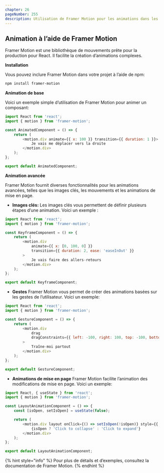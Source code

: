 ```yaml
---
chapter: 26
pageNumber: 255
description: Utilisation de Framer Motion pour les animations dans les applications React.
---
```


## Animation à l’aide de Framer Motion

Framer Motion est une bibliothèque de mouvements prête pour la production pour React. Il facilite la création d’animations complexes.

**Installation**

Vous pouvez inclure Framer Motion dans votre projet à l’aide de npm:

```bash
npm install framer-motion
```

**Animation de base**

Voici un exemple simple d’utilisation de Framer Motion pour animer un composant:

```javascript
import React from 'react';
import { motion } from 'framer-motion';

const AnimatedComponent = () => {
    return (
        <motion.div animate={{ x: 100 }} transition={{ duration: 1 }}>
            Je vais me déplacer vers la droite
        </motion.div>
    );
};

export default AnimatedComponent;
```

**Animation avancée**

Framer Motion fournit diverses fonctionnalités pour les animations avancées, telles que les images clés, les mouvements et les animations de mise en page.

- **Images clés:**
  Les images clés vous permettent de définir plusieurs étapes d’une animation. Voici un exemple :

```javascript
import React from 'react';
import { motion } from 'framer-motion';

const KeyframeComponent = () => {
    return (
        <motion.div
            animate={{ x: [0, 100, 0] }}
            transition={{ duration: 2, ease: 'easeInOut' }}
        >
            Je vais faire des allers-retours
        </motion.div>
    );
};

export default KeyframeComponent;
```

- **Gestes**
  Framer Motion vous permet de créer des animations basées sur les gestes de l’utilisateur. Voici un exemple:

```javascript
import React from 'react';
import { motion } from 'framer-motion';

const GestureComponent = () => {
    return (
        <motion.div
            drag
            dragConstraints={{ left: -100, right: 100, top: -100, bottom: 100 }}
        >
            Traîne-moi partout
        </motion.div>
    );
};

export default GestureComponent;
```

- **Animations de mise en page**
  Framer Motion facilite l’animation des modifications de mise en page. Voici un exemple:

```javascript
import React, { useState } from 'react';
import { motion } from 'framer-motion';

const LayoutAnimationComponent = () => {
    const [isOpen, setIsOpen] = useState(false);

    return (
        <motion.div layout onClick={() => setIsOpen(!isOpen)} style={{ background: 'lightblue', padding: '10px' }}>
            {isOpen ? 'Click to collapse' : 'Click to expand'}
        </motion.div>
    );
};

export default LayoutAnimationComponent;
```

{% hint style="info" %}
Pour plus de détails et d’exemples, consultez la documentation de Framer Motion.
{% endhint %}